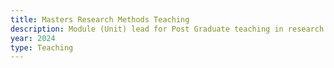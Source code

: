 ```yaml
---
title: Masters Research Methods Teaching
description: Module (Unit) lead for Post Graduate teaching in research methods at Monash University, delivered to ~600 students each semester, 2020-2024.
year: 2024
type: Teaching
---
```

